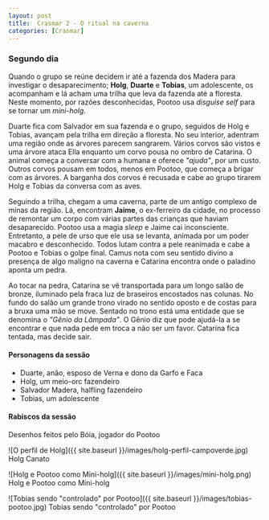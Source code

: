 ```yaml
---
layout: post
title:  Crasmar 2 - O ritual na caverna
categories: [Crasmar]
---
```


### Segundo dia
Quando o grupo se reúne decidem ir até a fazenda dos Madera para investigar o desaparecimento; **Holg**, **Duarte** e **Tobias**, um adolescente, os acompanham e lá acham uma trilha que leva da fazenda até a floresta. Neste momento, por razões desconhecidas, Pootoo usa *disguise self* para se tornar um *mini-holg*. 

Duarte fica com Salvador em sua fazenda e o grupo, seguidos de Holg e Tobias, avançam pela trilha em direção a floresta. No seu interior, adentram uma região onde as árvores parecem sangrarem. Vários corvos são vistos e uma árvore ataca Ella enquanto um corvo pousa no ombro de Catarina. O animal começa a conversar com a humana e oferece *"ajuda"*, por um custo. Outros corvos pousam em todos, menos em Pootoo, que começa a brigar com as árvores. A barganha dos corvos é recusada e cabe ao grupo tirarem Holg e Tobias da conversa com as aves.

Seguindo a trilha, chegam a uma caverna, parte de um antigo complexo de minas da região. Lá, encontram **Jaime**, o ex-ferreiro da cidade, no processo de remontar um corpo com várias partes das crianças que haviam desaparecido. Pootoo usa a magia *sleep* e Jaime cai inconsciente. Entretanto, a pele de urso que ele usa se levanta, animada por um poder macabro e desconhecido. Todos lutam contra a pele reanimada e cabe a Pootoo e Tobias o golpe final. Camus nota com seu sentido divino a presença de algo maligno na caverna e Catarina encontra onde o paladino aponta um pedra.

Ao tocar na pedra, Catarina se vê transportada para um longo salão de bronze, iluminado pela fraca luz de braseiros encostados nas colunas. No fundo do salão um grande trono virado no sentido oposto e de costas para a bruxa uma mão se move. Sentado no trono está uma entidade que se denomina o *"Gênio da Lâmpada"*. O Gênio diz que pode ajudá-la a se encontrar e que nada pede em troca a não ser um favor. Catarina fica tentada, mas decide sair.

#### Personagens da sessão
- Duarte, anão, esposo de Verna e dono da Garfo e Faca
- Holg, um meio-orc fazendeiro
- Salvador Madera, halfling fazendeiro
- Tobias, um adolescente

#### Rabiscos da sessão

Desenhos feitos pelo Bóia, jogador do Pootoo

![O perfil de Holg]({{ site.baseurl }}/images/holg-perfil-campoverde.jpg)
Holg Canato

![Holg e Pootoo como Mini-holg]({{ site.baseurl }}/images/mini-holg.png)
Holg e Pootoo como Mini-holg

![Tobias sendo "controlado" por Pootoo]({{ site.baseurl }}/images/tobias-pootoo.jpg)
Tobias sendo "controlado" por Pootoo